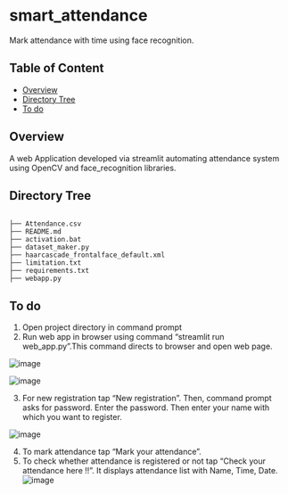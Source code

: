﻿# smart_attendance
Mark attendance with time using face recognition.



## Table of Content
  * [Overview](#overview)
  * [Directory Tree](#directory-tree)
  * [To do](#to-do)



## Overview
A web Application developed via streamlit automating attendance system using OpenCV and face_recognition libraries. 

## Directory Tree 
```

├── Attendance.csv
├── README.md
├── activation.bat
├── dataset_maker.py
├── haarcascade_frontalface_default.xml
├── limitation.txt
├── requirements.txt
├── webapp.py
```
## To do

1.	Open project directory in command prompt
2.	Run web app in browser using command “streamlit run web_app.py”.This command directs to browser and open web page.

![image](https://user-images.githubusercontent.com/105556144/170773121-0e6b2860-08ac-4c93-8f7e-2a18ba72a453.png)

![image](https://user-images.githubusercontent.com/105556144/170773203-054d4cce-2173-43df-a0d6-361e8dbcf945.png)

3.	For new registration tap “New registration”. Then, command prompt asks for password. Enter the password.
Then enter your name with which you want to register.

![image](https://user-images.githubusercontent.com/105556144/170773249-6e8808cf-b1a9-43bb-b468-3989212354eb.png)

4.	To mark attendance tap “Mark your attendance”.
5.	To check whether attendance is registered or not tap “Check your attendance here !!”. It displays attendance list with Name, Time, Date.
            ![image](https://user-images.githubusercontent.com/105556144/170772788-c67a7f2a-8ef2-457b-bcdc-4e798bf89cca.png)




 





 

